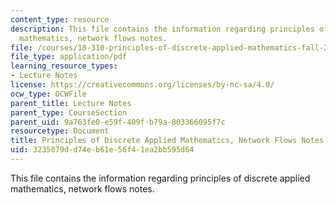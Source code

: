 ```yaml
---
content_type: resource
description: This file contains the information regarding principles of discrete applied
  mathematics, network flows notes.
file: /courses/18-310-principles-of-discrete-applied-mathematics-fall-2013/3235079dd74eb61e56f41ea2bb595d64_MIT18_310F13_Ch9.pdf
file_type: application/pdf
learning_resource_types:
- Lecture Notes
license: https://creativecommons.org/licenses/by-nc-sa/4.0/
ocw_type: OCWFile
parent_title: Lecture Notes
parent_type: CourseSection
parent_uid: 9a763fe0-e59f-409f-b79a-803366095f7c
resourcetype: Document
title: Principles of Discrete Applied Mathematics, Network Flows Notes
uid: 3235079d-d74e-b61e-56f4-1ea2bb595d64
---
```

This file contains the information regarding principles of discrete applied mathematics, network flows notes.